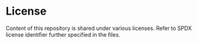 # License

Content of this repository is shared under various licenses. Refer to SPDX license identifier further specified in the files.
